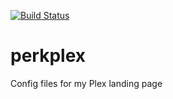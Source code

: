 [![Build Status](https://img.shields.io/endpoint.svg?url=https%3A%2F%2Factions-badge.atrox.dev%2FSLiPs23%2Fperkplex%2Fbadge%3Fref%3Dmaster&style=for-the-badge)](https://actions-badge.atrox.dev/SLiPs23/perkplex/goto?ref=master)

# perkplex
Config files for my Plex landing page
